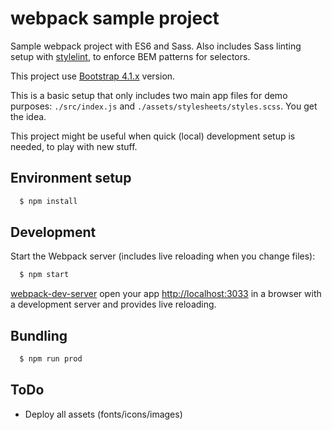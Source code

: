 # webpack sample project

Sample webpack project with ES6 and Sass. Also includes Sass linting setup with [stylelint](https://github.com/stylelint/stylelint), to enforce BEM patterns for selectors.

This project use [Bootstrap 4.1.x](https://getbootstrap.com/) version.

This is a basic setup that only includes two main app files for demo purposes: `./src/index.js` and `./assets/stylesheets/styles.scss`. You get the idea.

This project might be useful when quick (local) development setup is needed, to play with new stuff.

## Environment setup

```sh
  $ npm install
```

## Development

Start the Webpack server (includes live reloading when you change files):

```sh
  $ npm start
```

[webpack-dev-server](https://github.com/webpack/webpack-dev-server) open your app  [http://localhost:3033](http://localhost:3033) in a browser with a development server and provides live reloading.

## Bundling

```sh
  $ npm run prod
```

## ToDo

- Deploy all assets (fonts/icons/images)

